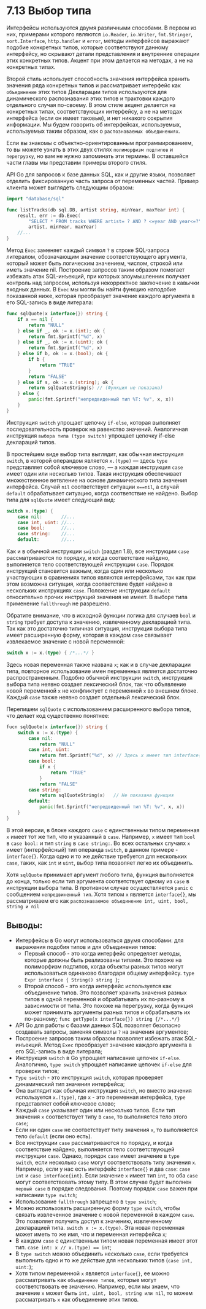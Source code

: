 # 7.13 Выбор типа

Интерфейсы используются двумя различными способами. В первом из них, примерами которого
являются `io.Reader`, `io.Writer`, `fmt.Stringer`, `sort.Interface`, `http.handler` и `error`, методы интерфейсов
выражают подобие конкретных типов, которые соответствуют данному интерфейсу, но скрывают детали представления и
внутренние операции этих конкретных типов. Акцент при этом делается на методах, а не на конкретных типах.

Второй стиль использует способность значения интерфейса хранить значения ряда конкретных типов и рассматривает интерфейс
как `объединение` этих типов Декларации типов используются для динамического распознавания этих типов и трактовки
каждого отдельного случая по-своему. В этом стиле акцент делается на конкретных типах, соответствующих интерфейсу, а не
на методах интерфейса (если он имеет таковые), и нет никакого сокрытия информации. Мы будем говорить об интерфейсах,
используемых, используемых таким образом, как о `распознаваемых объединениях`.

Если вы знакомы с объектно-ориентированным программированием, то вы можете узнать в этих двух
стилях `полиморфизм подтипов` и `перегрузку`, но вам не нужно запоминать эти термины. В оставшейся части главы мы
представим примеры второго стиля.

API Go для запросов к базе данных SQL, как и другие языки, позволяет отделить фиксированную часть запроса от переменных
частей. Пример клиента может выглядеть следующим образом:

``` go
import "database/sql"

func listTracks(db sql.DB, artist string, minYear, maxYear int) {
	result, err := db.Exec(
		"SELECT * FROM tracks WHERE artist= ? AND ? <=year AND year<=?",
		artist, minYear, maxYear)
	//...
}
```

Метод `Exec` заменяет каждый символ `?` в строке SQL-запроса литералом, обозначающим значение соответствующего
аргумента, который может быть логическим значением, числом, строкой или иметь значение nil. Построение запросов таким
образом помогает избежать атак SQL-инъекций, при которых злоумышленник получает контроль над запросом, используя
некорректное заключение в кавычки входных данных. В `Exec` мы могли бы найти функцию наподобие показанной ниже, которая
преобразует значение каждого аргумента в его SQL-запись в виде литерала:

``` go
func sqlQuote(x interface{}) string {
	if x == nil {
		return "NULL"
	} else if _, ok := x.(int); ok {
		return fmt.Sprintf("%d", x)
	} else if _, ok := x.(uint); ok {
		return fmt.Sprintf("%d", x)
	} else if b, ok := x.(bool); ok {
		if b {
			return "TRUE"
		}
		return "FALSE"
	} else if s, ok := x.(string); ok {
		return sqlQuateString(s) // (Функция не показана)
	} else {
		panic(fmt.Sprintf("непредвиденный тип %T: %v", x, x))
	}
}
```

Инструкция `switch` упрощает цепочку `if-else`, которая выполняет последовательность проверок на равенство значений.
Аналогичная инструкция `выбора типа (type switch)` упрощает цепочку if-else деклараций типов.

В простейшем виде выбор типа выглядит, как обычная инструкция `switch`, в которой операндом является `x.(type)` — здесь
`type` представляет собой ключевое слово, — а каждая инструкция `case` имеет один или несколько типов. Такая инструкция
обеспечивает множественное ветвление на основе динамического типа значения интерфейса. Случай `nil` соответствует
ситуации `x==nil`, а случай `default` обрабатывает ситуацию, когда соответствие не найдено. Выбор типа для `sqlQuote`
имеет следующий вид:

``` go
switch x.(type) {
	case nil:       //...
	case int, uint: //...
	case bool:      //...
	case string:    //...
	default:        //...
```

Как и в обычной инструкции `switch` (раздел 1.8), все инструкции `case` рассматриваются по порядку, и когда соответствие
найдено, выполняется тело соответствующей инструкции `case`. Порядок инструкций становится важным, когда один или
несколько участвующих в сравнениях типов являются интерфейсами, так как при этом возможна ситуация, когда соответствие
будет найдено в нескольких инструкциях `case`. Положение инструкции `default` относительно прочих инструкций значения не
имеет. В выборе типа применение `fallthrough` не разрешено.

Обратите внимание, что в исходной функции логика для случаев `bool` и `string` требует доступа к значению, извлеченному
декларацией типа. Так как это достаточно типичная ситуация, инструкция выбора типа имеет расширенную форму, которая в
каждом `case` связывает извлекаемое значение с новой переменной:

``` go
switch x := x.(type) { /*...*/ }
```

Здесь новая переменная также названа `x`; как и в случае декларации типа, повторное использование имен переменных
является достаточно распространенным. Подобно обычной инструкции `switch`, инструкция выбора типа неявно создает
лексический блок, так что объявление новой переменной `x` не конфликтует с переменной `x` во внешнем блоке.
Каждый `case` также неявно создает отдельный лексический блок.

Перепишем `sqlQuote` с использованием расширенного выбора типов, что делает код существенно понятнее:

``` go
fucn sqlQuote(x interface{}) string {
	switch x := x.(type) {
		case nil:
			return "NULL"
		case int, uint:
			return fmt.Sprintf("%d", x) // Здесь x имеет тип interface{}.
		case bool:
			if x {
				return "TRUE"
			}
			return "FALSE"
		case string:
			return sqlQuoteString(x)   // Не показана функция
		default:
			panic(fmt.Sprintf("непредвиденный тип %T: %v", x, x))
	}
}
```

В этой версии, в блоке каждого `case` с единственным типом переменная `x` имеет тот же тип, что и указанный в `case`.
Например, `x` имеет тип `bool` в `case bool:` и тип `string` в `case string:`. Во всех остальных случаях `x` имеет
(интерфейсный) тип операнда `switch`, в данном примере - `interface{}`. Когда одно и то же действие требуется для
нескольких `case`, таких, как `int` и `uint`, выбор типа позволяет легко их объединить.

Хотя `sqlQuote` принимает аргумент любого типа, функция выполняется до конца, только если тип аргумента соответствует
одному из `case` в инструкции выбора типа. В противном случае осуществляется `panic` с сообщением `непредвиненный тип`.
Хотя типом `x` является `interface{}`, мы рассматриваем его
как `распознаваемое объединение int, uint, bool, string и nil`

## Выводы:

* Интерфейсы в Go могут использоваться двумя способами: для выражения подобия типов и для объединения типов:
	* Первый способ - это когда интерфейс определяет методы, которые должны быть реализованы типами. Это похоже на
	  полиморфизм подтипов, когда объекты разных типов могут использоваться одинаково благодаря общему
	  интерфейсу. `type Expr interface { String() string }`;
	* Второй способ - это когда интерфейс используется как объединение типов. Это позволяет хранить значения разных
	  типов в одной переменной и обрабатывать их по-разному в зависимости от типа. Это похоже на перегрузку, когда
	  функция может принимать аргументы разных типов и обрабатывать их
	  по-разному; `func getType(x interface{}) string {/*...*/}`
* API Go для работы с базами данных SQL позволяет безопасно создавать запросы, заменяя символы `?` на значения
  аргументов;
* Построение запросов таким образом позволяет избежать атак SQL-инъекций. Метод `Exec` преобразует значение каждого
  аргумента в его SQL-запись в виде литерала;
* Инструкция `switch` в Go упрощает написание цепочек `if-else`. Аналогично, `type switch` упрощает написание
  цепочек `if-else` для проверки типов;
* `Type switch` - это инструкция `switch`, которая проверяет динамический тип значения интерфейса;
* Она выглядит как обычная инструкция `switch`, но вместо значения используется `x.(type)`, где `x` - это переменная
  интерфейса, `type` представляет собой ключевое слово;
* Каждый `case` указывает один или несколько типов. Если тип значения `x` соответствует типу в `case`, то выполняется
  тело этого `case`;
* Если ни один `case` не соответствует типу значения `x`, то выполняется тело `default` (если оно есть).
* Все инструкции `case` рассматриваются по порядку, и когда соответствие найдено, выполняется тело соответствующей
  инструкции `case`. Однако, порядок `case` имеет значение в `type switch`, если несколько `case` могут соответствовать
  типу значения `x`. Например, если у
  нас есть интерфейс `interface{}` и два `case`: `case int` и `case interface{int}`. Если значение `x` имеет тип `int`,
  то оба `case` могут соответствовать этому типу. В этом случае будет выполнен `первый case` в порядке следования.
  Поэтому порядок `case` важен при написании `type switch`;
* Использование `fallthrough` запрещено в `type switch`;
* Можно использовать расширенную форму `type switch`, чтобы связать извлеченное значение с новой переменной в
  каждом `case`. Это позволяет получить доступ к значению, извлеченному декларацией типа. `switch x := x.(type)`. Эта
  новая переменная может иметь то же имя, что и переменная интерфейса `x`;
* В каждом `case` с единственным типом новая переменная имеет этот тип. `case int: x // x.(type) == int`;
* В `type switch` можно объединить несколько `case`, если требуется выполнить одно и то же действие для нескольких
  типов (`case int, uint:`);
* Хотя типом переменной `x` является `interface{}`, ее можно рассматривать как `объединение типов`, которые могут
  соответствовать ее значению. Например, если мы знаем, что значение `x` может быть `int, uint, bool, string или nil`,
  то можем рассматривать `x` как объединение этих типов.